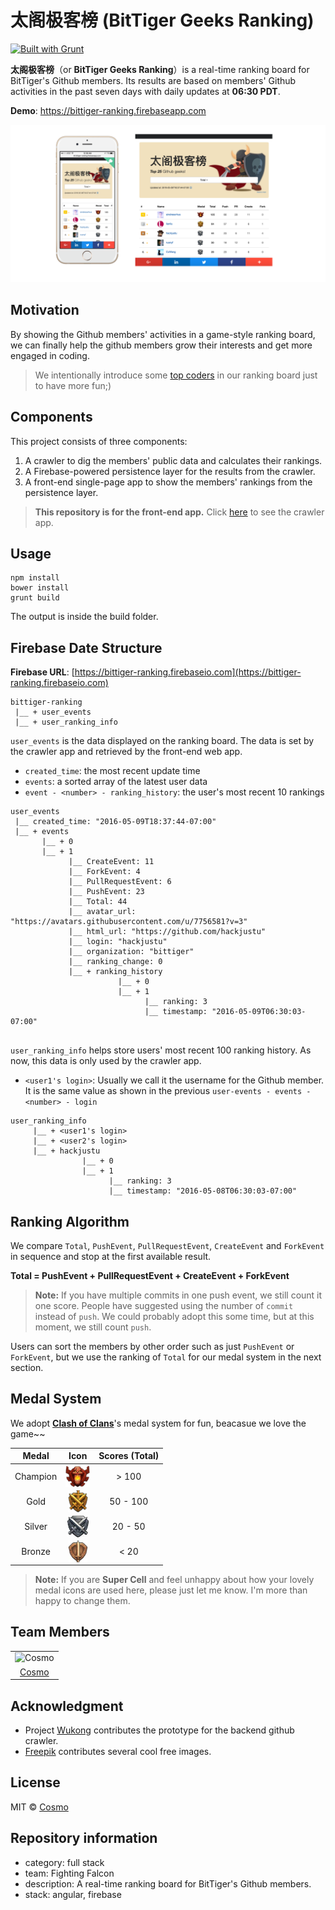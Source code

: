 # 太阁极客榜 (BitTiger Geeks Ranking)
[![Built with Grunt](https://cdn.gruntjs.com/builtwith.svg)](http://gruntjs.com/)

**太阁极客榜**（or **BitTiger Geeks Ranking**）is a real-time ranking board for BitTiger's Github members. Its results are based on members' Github activities in the past seven days with daily updates at **06:30 PDT**.

**Demo**: https://bittiger-ranking.firebaseapp.com

![Screenshots](./screenshot.png)

## Motivation
By showing the Github members' activities in a game-style ranking board,  we can finally help the github members grow their interests and get more engaged in coding.

> We intentionally introduce some [top coders](https://github.com/hackjustu/Github-Project-Dashboard/blob/dev/helpers/top_coders.js) in our ranking board just to have more fun;)

## Components
This project consists of three components: 

1.  A crawler to dig the members' public data and calculates their rankings.
2.  A Firebase-powered persistence layer for the results from the crawler.
3.  A front-end single-page app to show the members' rankings from the persistence layer.

> **This repository is for the front-end app.** Click [here](https://github.com/hackjustu/Github-Project-Dashboard) to see the crawler app.

## Usage
```
npm install
bower install
grunt build
```
The output is inside the build folder.

## Firebase Date Structure
**Firebase URL**: [https://bittiger-ranking.firebaseio.com](https://bittiger-ranking.firebaseio.com)

```
bittiger-ranking
 |__ + user_events
 |__ + user_ranking_info
```

`user_events` is the data displayed on the ranking board. The data is set by the crawler app and retrieved by the front-end web app.

- `created_time`: the most recent update time
- `events`: a sorted array of the latest user data
- `event - <number> - ranking_history`: the user's most recent 10 rankings
 
```
user_events
 |__ created_time: "2016-05-09T18:37:44-07:00"
 |__ + events
       |__ + 0
       |__ + 1
       		 |__ CreateEvent: 11
       		 |__ ForkEvent: 4
       		 |__ PullRequestEvent: 6
       		 |__ PushEvent: 23
       		 |__ Total: 44
       		 |__ avatar_url: "https://avatars.githubusercontent.com/u/7756581?v=3"
       		 |__ html_url: "https://github.com/hackjustu"
       		 |__ login: "hackjustu"
       		 |__ organization: "bittiger"
       		 |__ ranking_change: 0
       		 |__ + ranking_history
       		 		    |__ + 0	  
       		 		    |__ + 1
       		 		          |__ ranking: 3
       		 		          |__ timestamp: "2016-05-09T06:30:03-07:00"
       		 			    
```

`user_ranking_info` helps store users' most recent 100 ranking history. As now, this data is only used by the crawler app.

- `<user1's login>`: Usually we call it the username for the Github member. It is the same value as shown in the previous `user-events - events - <number> - login`

```
user_ranking_info
     |__ + <user1's login>
     |__ + <user2's login> 
     |__ + hackjustu
     			|__ + 0
     			|__ + 1
       		 		  |__ ranking: 3
       		 		  |__ timestamp: "2016-05-08T06:30:03-07:00"
```

## Ranking Algorithm
We compare `Total`, `PushEvent`, `PullRequestEvent`, `CreateEvent` and `ForkEvent` in sequence and stop at the first available result. 

**Total = PushEvent + PullRequestEvent + CreateEvent + ForkEvent**

> **Note:** If you have multiple commits in one push event, we still count it one score. People have suggested using the number of `commit` instead of `push`. We could probably adopt this some time, but at this moment, we still count `push`.

Users can sort the members by other order such as just `PushEvent` or `ForkEvent`, but we use the ranking of `Total` for our medal system in the next section.

## Medal System
We adopt [**Clash of Clans**](supercell.com/en/games/clashofclans/)'s medal system for fun, beacasue we love the game~~

| Medal     | Icon |   Scores (Total) |
| :--------:| :--: | :--------:| 
| Champion  |<img src="./assets/img/champion.png" height="35px" align="center"> | > 100     |
| Gold      |<img src="./assets/img/gold.png" height="35px" align="center"> | 50 - 100  |
| Silver    |<img src="./assets/img/silver.png" height="35px" align="center"> | 20 - 50   |
| Bronze    |<img src="./assets/img/bronze.png" height="35px" align="center"> | < 20      |

>**Note:** If you are **Super Cell** and feel unhappy about how your lovely medal icons are used here, please just let me know. I'm more than happy to change them.


## Team Members
||
|:--:|
|![Cosmo](http://i.imgur.com/m9UhjwU.jpg)|
|[Cosmo](https://github.com/hackjustu)|

## Acknowledgment
- Project [Wukong](https://github.com/BitTigerInst/Gear) contributes the prototype for the backend github crawler.
- [Freepik](http://www.freepik.com/) contributes several cool free images.

## License
MIT © [Cosmo](https://github.com/hackjustu)

## Repository information
- category: full stack
- team: Fighting Falcon
- description: A real-time ranking board for BitTiger's Github members.
- stack: angular, firebase


